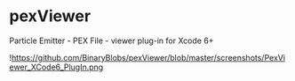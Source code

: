 # pexViewer
Particle Emitter - PEX File - viewer plug-in for Xcode 6+

!https://github.com/BinaryBlobs/pexViewer/blob/master/screenshots/PexViewer_XCode6_PlugIn.png
